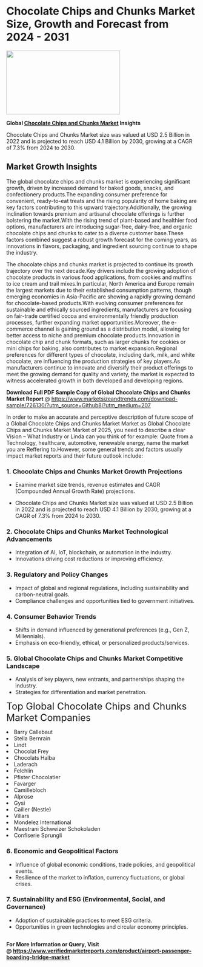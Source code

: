 <H1>Chocolate Chips and Chunks Market Size, Growth and Forecast from 2024 - 2031</H1><img class="aligncenter size-medium wp-image-584254" src="https://thirdeyenews.in/wp-content/uploads/2024/09/Global-Market-Research-300x168.jpeg" alt="" width="300" height="168" /><p><strong>Global&nbsp;<a href="https://www.marketsizeandtrends.com/download-sample/726130/?utm_source=Github8j?utm_medium=207">Chocolate Chips and Chunks Market</a> Insights</strong></p><p>Chocolate Chips and Chunks Market size was valued at USD 2.5 Billion in 2022 and is projected to reach USD 4.1 Billion by 2030, growing at a CAGR of 7.3% from 2024 to 2030.</p><p><h2>Market Growth Insights</h2> <p>The global chocolate chips and chunks market is experiencing significant growth, driven by increased demand for baked goods, snacks, and confectionery products.The expanding consumer preference for convenient, ready-to-eat treats and the rising popularity of home baking are key factors contributing to this upward trajectory.Additionally, the growing inclination towards premium and artisanal chocolate offerings is further bolstering the market.With the rising trend of plant-based and healthier food options, manufacturers are introducing sugar-free, dairy-free, and organic chocolate chips and chunks to cater to a diverse customer base.These factors combined suggest a robust growth forecast for the coming years, as innovations in flavors, packaging, and ingredient sourcing continue to shape the industry.</p> <p>The chocolate chips and chunks market is projected to continue its growth trajectory over the next decade.Key drivers include the growing adoption of chocolate products in various food applications, from cookies and muffins to ice cream and trail mixes.In particular, North America and Europe remain the largest markets due to their established consumption patterns, though emerging economies in Asia-Pacific are showing a rapidly growing demand for chocolate-based products.With evolving consumer preferences for sustainable and ethically sourced ingredients, manufacturers are focusing on fair-trade certified cocoa and environmentally friendly production processes, further expanding market opportunities.Moreover, the e-commerce channel is gaining ground as a distribution model, allowing for better access to niche and premium chocolate products.Innovation in chocolate chip and chunk formats, such as larger chunks for cookies or mini chips for baking, also contributes to market expansion.Regional preferences for different types of chocolate, including dark, milk, and white chocolate, are influencing the production strategies of key players.As manufacturers continue to innovate and diversify their product offerings to meet the growing demand for quality and variety, the market is expected to witness accelerated growth in both developed and developing regions.<p><span class=""><strong>Download Full PDF Sample Copy of Global Chocolate Chips and Chunks Market Report</strong> @ <a href="https://www.marketsizeandtrends.com/download-sample/726130/?utm_source=Github8j?utm_medium=207" target="_blank">https://www.marketsizeandtrends.com/download-sample/726130/?utm_source=Github8j?utm_medium=207</a></span></p><p>In order to make an accurate and perceptive description of future scope of a Global&nbsp;Chocolate Chips and Chunks Market Market as Global&nbsp;Chocolate Chips and Chunks Market Market of 2025, you need to describe a clear Vision &ndash; What Industry or Linda can you think of for example: Quote from a Technology, healthcare, automotive, renewable energy, name the market you are Reffering to.However, some general trends and factors usually impact market reports and their future outlook include:</p><h3>1.&nbsp;<strong>Chocolate Chips and Chunks Market Growth Projections</strong></h3><ul><li>Examine market size trends, revenue estimates and CAGR (Compounded Annual Growth Rate) projections.</li><li><p>Chocolate Chips and Chunks Market size was valued at USD 2.5 Billion in 2022 and is projected to reach USD 4.1 Billion by 2030, growing at a CAGR of 7.3% from 2024 to 2030.</p></li></ul><h3>2.&nbsp;<strong>Chocolate Chips and Chunks Market Technological Advancements</strong></h3><ul><li>Integration of AI, IoT, blockchain, or automation in the industry.</li><li>Innovations driving cost reductions or improving efficiency.</li></ul><h3>3.&nbsp;<strong>Regulatory and Policy Changes</strong></h3><ul><li>Impact of global and regional regulations, including sustainability and carbon-neutral goals.</li><li>Compliance challenges and opportunities tied to government initiatives.</li></ul><h3>4.&nbsp;<strong>Consumer Behavior Trends</strong></h3><ul><li>Shifts in demand influenced by generational preferences (e.g., Gen Z, Millennials).</li><li>Emphasis on eco-friendly, ethical, or personalized products/services.</li></ul><h3>5.&nbsp;<strong>Global Chocolate Chips and Chunks Market Competitive Landscape</strong></h3><ul><li>Analysis of key players, new entrants, and partnerships shaping the industry.</li><li>Strategies for differentiation and market penetration.</li></ul><p data-pm-slice="1 1 []"><span style="color: inherit; font-family: inherit; font-size: 25px;">Top Global Chocolate Chips and Chunks Market Companies</span></p><div class="" data-test-id=""><p><li>Barry Callebaut</li><li> Stella Bernrain</li><li> Lindt</li><li> Chocolat Frey</li><li> Chocolats Halba</li><li> Laderach</li><li> Felchlin</li><li> Pfister Chocolatier</li><li> Favarger</li><li> Camillebloch</li><li> Alprose</li><li> Gysi</li><li> Cailler (Nestle)</li><li> Villars</li><li> Mondelez International</li><li> Maestrani Schweizer Schokoladen</li><li> Confiserie Sprungli</li></p></div><h3>6.&nbsp;<strong>Economic and Geopolitical Factors</strong></h3><ul><li>Influence of global economic conditions, trade policies, and geopolitical events.</li><li>Resilience of the market to inflation, currency fluctuations, or global crises.</li></ul><h3>7.&nbsp;<strong>Sustainability and ESG (Environmental, Social, and Governance)</strong></h3><ul><li>Adoption of sustainable practices to meet ESG criteria.</li><li>Opportunities in green technologies and circular economy principles.</li></ul><h2><strong style="font-size: 14px;">For More Information or Query, Visit @&nbsp;</strong><a style="background-color: #ffffff; font-size: 14px;" href="https://www.marketsizeandtrends.com/report/chocolate-chips-and-chunks-market/" target="_blank">https://www.verifiedmarketreports.com/product/airport-passenger-boarding-bridge-market</a></h2>
